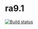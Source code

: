 # ra9.1

[![Build status](https://ci.appveyor.com/api/projects/status/6r2rx5ynejy9vt82?svg=true)](https://ci.appveyor.com/project/Svetlana-Kutyeva1974/ra9-1)


